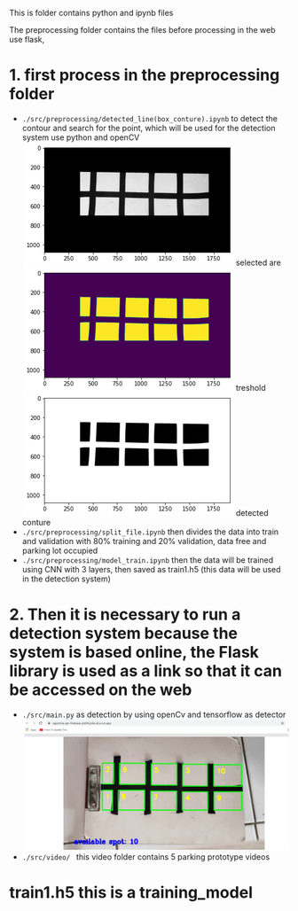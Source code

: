 This is folder contains python and ipynb files

The preprocessing folder contains the files before processing in the web use flask,
# 1. first process in the preprocessing folder
- `./src/preprocessing/detected_line(box_conture).ipynb` to detect the contour and search for the point, which will be used for the detection system
  use python and openCV
  ![alt text](https://github.com/Z4nR/HoopSpot_Bangkit/blob/machine-learning/src/image%20readme/select%20area.png) selected are
  ![alt text](https://github.com/Z4nR/HoopSpot_Bangkit/blob/machine-learning/src/image%20readme/treshold.png) treshold
  ![alt text](https://github.com/Z4nR/HoopSpot_Bangkit/blob/machine-learning/src/image%20readme/detected.png) detected conture
- `./src/preprocessing/split_file.ipynb` then divides the data into train and validation with 80% training and 20% validation, data free and parking lot occupied
- `./src/preprocessing/model_train.ipynb` then the data will be trained using CNN with 3 layers, then saved as train1.h5 (this data will be used in the detection system)
# 2. Then it is necessary to run a detection system because the system is based online, the Flask library is used as a link so that it can be accessed on the web
- `./src/main.py` as detection by using openCv and tensorflow as detector
![alt text](https://github.com/Z4nR/HoopSpot_Bangkit/blob/machine-learning/src/image%20readme/img%20parking%201.PNG)
- `./src/video/ ` this video folder contains 5 parking prototype videos 

# train1.h5 this is a training_model
